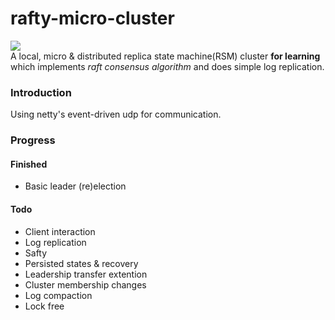 # rafty-micro-cluster
![](https://img.shields.io/badge/Powered%20by-raft%20protocol-purple.svg?style=flat-square)  
A local, micro & distributed replica state machine(RSM) cluster **for learning** which implements *raft consensus algorithm* and does simple log replication.

### Introduction
Using netty's event-driven udp for communication.

### Progress
#### Finished
- Basic leader (re)election
#### Todo
- Client interaction
- Log replication
- Safty
- Persisted states & recovery
- Leadership transfer extention
- Cluster membership changes
- Log compaction
- Lock free
